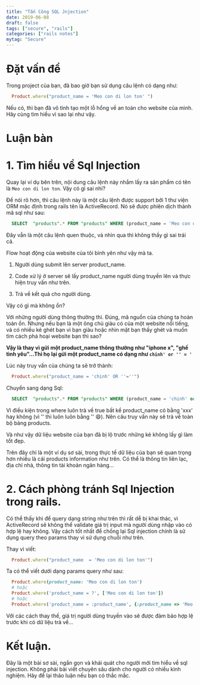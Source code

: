 ```yaml
---
title: "Tấn Công SQL Jnjection"
date: 2019-06-08
draft: false
tags: ["secure", "rails"]
categories: ["rails notes"]
mytag: "Secure"
---
```


# Đặt vấn đề

Trong project của bạn, đã bao giờ bạn sử dụng câu lệnh có dạng như:  

```ruby
  Product.where("product_name = 'Meo con di lon ton' ")
```

Nếu có, thì bạn đã vô tình tạo một lỗ hổng về an toàn cho website của mình. Hãy cùng tìm hiểu vì sao lại như vậy.  

# Luận bàn

# 1. Tìm hiểu về Sql Injection

Quay lại ví dụ bên trên, nội dung câu lệnh này nhắm lấy ra sản phẩm có tên là `Meo con di lon ton`. Vậy có gì sai nhỉ?  

Để nói rõ hơn, thì câu lệnh này là một câu lệnh được support bởi 1 thư viện ORM mặc định trong rails tên là ActiveRecord. Nó sẽ được phiên dịch thành mã sql như sau:  

```sql
  SELECT  "products".* FROM "products" WHERE (product_name = 'Meo con di lon ton')
```

Đây vẫn là một câu lệnh quen thuộc, và nhìn qua thì không thấy gì sai trái cả.  

Flow hoạt động của website của tôi bình yên như vậy mà ta.

1. Người dùng submit lên server product_name.

2. Code xử lý ở server sẽ lấy product_name người dùng truyền lên và thực hiện truy vấn như trên.

3. Trả về kết quả cho người dùng.

Vậy có gì mà không ổn?  

Với những người dùng thông thường thì. Đúng, mã nguồn của chúng ta hoàn toàn ổn. Nhưng nếu bạn là một ông chủ giàu có của một website nổi tiếng, và có nhiều kẻ ghét bạn vì bạn giàu hoặc nhìn mặt bạn thấy ghét và muốn tìm cách phá hoại website bạn thì sao?  

**Vậy là thay vì gửi một product_name thông thường như "iphone x", "ghế tình yêu"...Thì họ lại gửi một product_name có dạng như  `chinh' or '' = '`**

Lúc này truy vấn của chúng ta sẽ trở thành:  

```ruby
  Product.where("product_name = 'chinh' OR ''=''")
```

Chuyển sang dạng Sql:  

```sql
  SELECT  "products".* FROM "products" WHERE (product_name = 'chinh' or '' = '')
```

Vì điều kiện trong where luôn trả về true bất kể product_name có bằng 'xxx' hay không (vì '' thì luôn luôn bằng '' :smile:). Nên câu truy vấn này sẽ trả về toàn bộ bảng products.  

Và như vậy dữ liệu website của bạn đã bị lộ trước những kẻ không lấy gì làm tốt đẹp.  

Trên đây chỉ là một ví dụ sơ sài, trong thực tế dữ liệu của bạn sẽ quan trọng hơn nhiều là cái products information như trên. Có thể là thông tin liên lạc, địa chỉ nhà, thông tin tài khoản ngân hàng...

# 2. Cách phòng tránh Sql Injection trong rails.

Có thể thấy khi để query dạng string như trên thì rất dễ bị khai thác, vì ActiveRecord sẽ không thể validate giá trị input mà người dùng nhập vào có hợp lệ hay không. Vậy cách tốt nhất để chống lại Sql injection chính là sử dụng query theo params thay vì sử dụng chuỗi như trên.  

Thay vì viết:  

```ruby
  Product.where("product_name  = 'Meo con di lon ton'")
```

Ta có thể viết dưới dạng params query như sau:  

```ruby
  Product.where(product_name: 'Meo con di lon ton')
  # hoặc
  Product.where('product_name = ?', ['Meo con di lon ton'])
  # hoặc
  Product.where('product_name = :product_name', {:product_name => 'Meo con di lon ton'})
```

Với các cách thay thế, giá trị người dùng truyền vào sẽ được đảm bảo hợp lệ trước khi có dữ liệu trả về...  


# Kết luận.  

Đây là một bài sơ sài, ngắn gọn và khái quát cho người mới tìm hiểu về sql injection. Không phải bài viết chuyên sâu dành cho người có nhiều kinh nghiệm. Hãy để lại thảo luận nếu bạn có thắc mắc.
